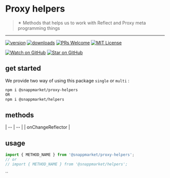 # Proxy helpers
> ✴ Methods that helps us to work with Reflect and Proxy meta programming things
----

[![version](https://img.shields.io/npm/v/@snappmarket/proxy-helpers.svg?style=flat-square)](https://www.npmjs.com/package/@snappmarket/proxy-helpers)
[![downloads](https://img.shields.io/npm/dm/@snappmarket/proxy-helpers.svg?style=flat-square)](http://www.npmtrends.com/@snappmarket/proxy-helpers)
[![PRs Welcome](https://img.shields.io/badge/PRs-welcome-brightgreen.svg?style=flat-square)](http://makeapullrequest.com)
[![MIT License](https://img.shields.io/npm/l/@snappmarket/proxy-helpers.svg?style=flat-square)](https://github.com/snappmarket/react-hooks/tree/master/packages/useDidUpdateEffect/blob/master/LICENSE.md)

[![Watch on GitHub](https://img.shields.io/github/watchers/snappmarket/react-hooks.svg?style=social)](https://github.com/snappmarket/react-hooks/watchers)
[![Star on GitHub](https://img.shields.io/github/stars/snappmarket/react-hooks.svg?style=social)](https://github.com/snappmarket/react-hooks/stargazers)

## get started 
We provide two way of using this package `single` or `multi` :
```bash
npm i @snappmarket/proxy-helpers
OR
npm i @snappmarket/helpers
```

## methods
| -- | -- |
| onChangeReflector                                                 |  

## usage 
```javascript
import { METHOD_NAME } from '@snappmarket/proxy-helpers';
// or 
// import { METHOD_NAME } from '@snappmarket/helpers';
```
``
